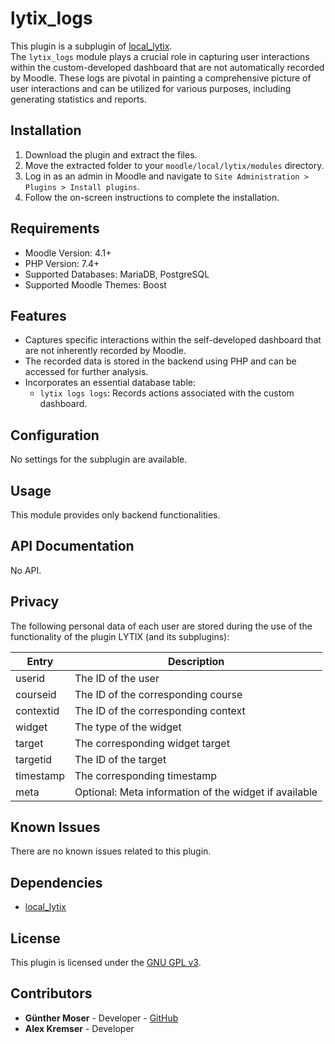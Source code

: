 # lytix\_logs

This plugin is a subplugin of [local_lytix](https://github.com/llttugraz/moodle-local_lytix).  
The `lytix_logs` module plays a crucial role in capturing user interactions within the custom-developed dashboard that are not automatically recorded by Moodle. These logs are pivotal in painting a comprehensive picture of user interactions and can be utilized for various purposes, including generating statistics and reports.

## Installation

1. Download the plugin and extract the files.
2. Move the extracted folder to your `moodle/local/lytix/modules` directory.
3. Log in as an admin in Moodle and navigate to `Site Administration > Plugins > Install plugins`.
4. Follow the on-screen instructions to complete the installation.

## Requirements

- Moodle Version: 4.1+
- PHP Version: 7.4+
- Supported Databases: MariaDB, PostgreSQL
- Supported Moodle Themes: Boost

## Features

- Captures specific interactions within the self-developed dashboard that are not inherently recorded by Moodle.
- The recorded data is stored in the backend using PHP and can be accessed for further analysis.
- Incorporates an essential database table:
  - `lytix logs logs`: Records actions associated with the custom dashboard.

## Configuration

No settings for the subplugin are available.

## Usage

This module provides only backend functionalities.

## API Documentation

No API.

## Privacy

The following personal data of each user are stored during the use of the functionality of the plugin LYTIX (and its subplugins):

| Entry         | Description                                                                    |
|---------------|--------------------------------------------------------------------------------|
| userid        | The ID of the user                                                             |
| courseid      | The ID of the corresponding course                                             |
| contextid     | The ID of the corresponding context                                            |
| widget        | The type of the widget                                                         |
| target        | The corresponding widget target                                                |
| targetid      | The ID of the  target                                                          |
| timestamp     | The corresponding timestamp                                                    |
| meta          | Optional: Meta information of the widget if available                          |

## Known Issues

There are no known issues related to this plugin.


## Dependencies

- [local_lytix](https://github.com/llttugraz/moodle-local_lytix)

## License

This plugin is licensed under the [GNU GPL v3](https://github.com/llttugraz/moodle-lytix_logs?tab=GPL-3.0-1-ov-file).

## Contributors

- **Günther Moser** - Developer - [GitHub](https://github.com/ghinta)
- **Alex Kremser** - Developer
